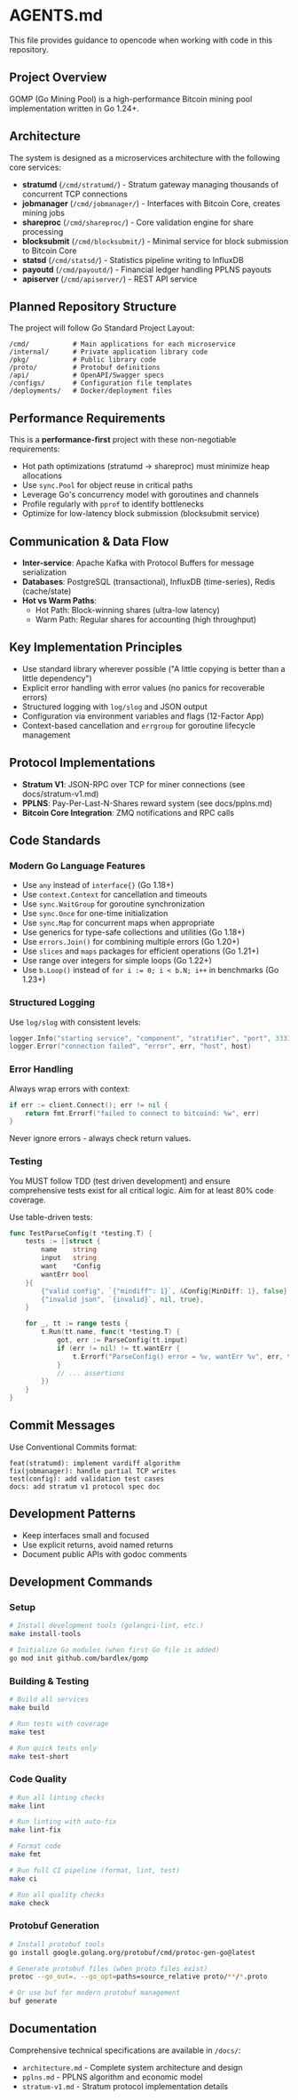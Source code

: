 # AGENTS.md

This file provides guidance to opencode when working with code in this repository.

## Project Overview

GOMP (Go Mining Pool) is a high-performance Bitcoin mining pool implementation written in Go 1.24+.

## Architecture

The system is designed as a microservices architecture with the following core services:

- **stratumd** (`/cmd/stratumd/`) - Stratum gateway managing thousands of concurrent TCP connections
- **jobmanager** (`/cmd/jobmanager/`) - Interfaces with Bitcoin Core, creates mining jobs
- **shareproc** (`/cmd/shareproc/`) - Core validation engine for share processing
- **blocksubmit** (`/cmd/blocksubmit/`) - Minimal service for block submission to Bitcoin Core
- **statsd** (`/cmd/statsd/`) - Statistics pipeline writing to InfluxDB
- **payoutd** (`/cmd/payoutd/`) - Financial ledger handling PPLNS payouts
- **apiserver** (`/cmd/apiserver/`) - REST API service

## Planned Repository Structure

The project will follow Go Standard Project Layout:

```
/cmd/           # Main applications for each microservice
/internal/      # Private application library code
/pkg/           # Public library code
/proto/         # Protobuf definitions
/api/           # OpenAPI/Swagger specs
/configs/       # Configuration file templates
/deployments/   # Docker/deployment files
```

## Performance Requirements

This is a **performance-first** project with these non-negotiable requirements:

- Hot path optimizations (stratumd → shareproc) must minimize heap allocations
- Use `sync.Pool` for object reuse in critical paths
- Leverage Go's concurrency model with goroutines and channels
- Profile regularly with `pprof` to identify bottlenecks
- Optimize for low-latency block submission (blocksubmit service)

## Communication & Data Flow

- **Inter-service**: Apache Kafka with Protocol Buffers for message serialization
- **Databases**: PostgreSQL (transactional), InfluxDB (time-series), Redis (cache/state)
- **Hot vs Warm Paths**:
  - Hot Path: Block-winning shares (ultra-low latency)
  - Warm Path: Regular shares for accounting (high throughput)

## Key Implementation Principles

- Use standard library wherever possible ("A little copying is better than a little dependency")
- Explicit error handling with error values (no panics for recoverable errors)
- Structured logging with `log/slog` and JSON output
- Configuration via environment variables and flags (12-Factor App)
- Context-based cancellation and `errgroup` for goroutine lifecycle management

## Protocol Implementations

- **Stratum V1**: JSON-RPC over TCP for miner connections (see docs/stratum-v1.md)
- **PPLNS**: Pay-Per-Last-N-Shares reward system (see docs/pplns.md)
- **Bitcoin Core Integration**: ZMQ notifications and RPC calls

## Code Standards

### Modern Go Language Features

- Use `any` instead of `interface{}` (Go 1.18+)
- Use `context.Context` for cancellation and timeouts
- Use `sync.WaitGroup` for goroutine synchronization
- Use `sync.Once` for one-time initialization
- Use `sync.Map` for concurrent maps when appropriate
- Use generics for type-safe collections and utilities (Go 1.18+)
- Use `errors.Join()` for combining multiple errors (Go 1.20+)
- Use `slices` and `maps` packages for efficient operations (Go 1.21+)
- Use range over integers for simple loops (Go 1.22+)
- Use `b.Loop()` instead of `for i := 0; i < b.N; i++` in benchmarks (Go 1.23+)

### Structured Logging

Use `log/slog` with consistent levels:

```go
logger.Info("starting service", "component", "stratifier", "port", 3333)
logger.Error("connection failed", "error", err, "host", host)
```

### Error Handling

Always wrap errors with context:

```go
if err := client.Connect(); err != nil {
    return fmt.Errorf("failed to connect to bitcoind: %w", err)
}
```

Never ignore errors - always check return values.

### Testing

You MUST follow TDD (test driven development) and ensure comprehensive tests exist for all critical logic. Aim for at least 80% code coverage.

Use table-driven tests:

```go
func TestParseConfig(t *testing.T) {
    tests := []struct {
        name    string
        input   string
        want    *Config
        wantErr bool
    }{
        {"valid config", `{"mindiff": 1}`, &Config{MinDiff: 1}, false},
        {"invalid json", `{invalid}`, nil, true},
    }

    for _, tt := range tests {
        t.Run(tt.name, func(t *testing.T) {
            got, err := ParseConfig(tt.input)
            if (err != nil) != tt.wantErr {
                t.Errorf("ParseConfig() error = %v, wantErr %v", err, tt.wantErr)
            }
            // ... assertions
        })
    }
}
```

## Commit Messages

Use Conventional Commits format:

```text
feat(stratumd): implement vardiff algorithm
fix(jobmanager): handle partial TCP writes
test(config): add validation test cases
docs: add stratum v1 protocol spec doc
```

## Development Patterns

- Keep interfaces small and focused
- Use explicit returns, avoid named returns
- Document public APIs with godoc comments

## Development Commands

### Setup
```bash
# Install development tools (golangci-lint, etc.)
make install-tools

# Initialize Go modules (when first Go file is added)
go mod init github.com/bardlex/gomp
```

### Building & Testing
```bash
# Build all services
make build

# Run tests with coverage
make test

# Run quick tests only
make test-short
```

### Code Quality
```bash
# Run all linting checks
make lint

# Run linting with auto-fix
make lint-fix

# Format code
make fmt

# Run full CI pipeline (format, lint, test)
make ci

# Run all quality checks
make check
```

### Protobuf Generation
```bash
# Install protobuf tools
go install google.golang.org/protobuf/cmd/protoc-gen-go@latest

# Generate protobuf files (when proto files exist)
protoc --go_out=. --go_opt=paths=source_relative proto/**/*.proto

# Or use buf for modern protobuf management
buf generate
```

## Documentation

Comprehensive technical specifications are available in `/docs/`:
- `architecture.md` - Complete system architecture and design
- `pplns.md` - PPLNS algorithm and economic model
- `stratum-v1.md` - Stratum protocol implementation details
